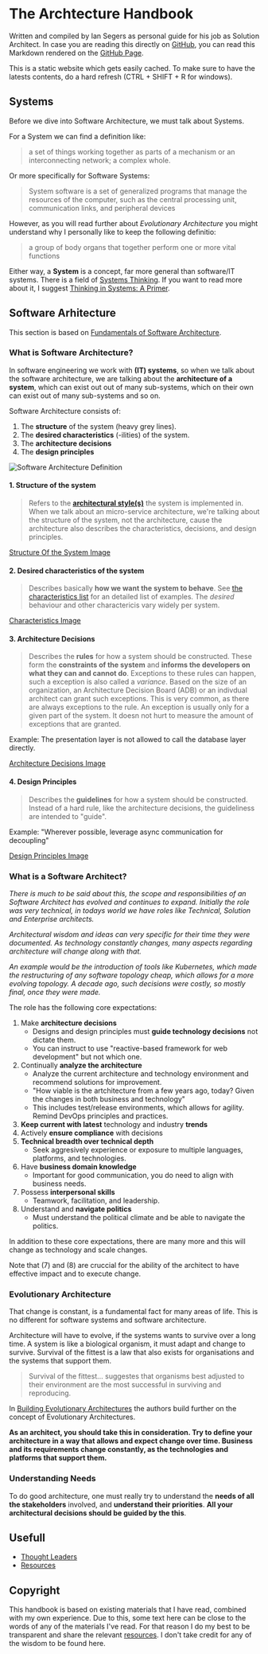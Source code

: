 # The Archtecture Handbook

Written and compiled by Ian Segers as personal guide for his job as Solution Architect.
In case you are reading this directly on [GitHub](https://github.com/SegersIan/architecture-handbook), you can read this Markdown rendered on the [GitHub Page](https://segersian.github.io/architecture-handbook/).

This is a static website which gets easily cached. To make sure to have the latests contents, do a hard refresh (CTRL + SHIFT + R for windows).

## Systems

Before we dive into Software Architecture, we must talk about Systems.

For a System we can find a definition like:

> a set of things working together as parts of a mechanism or an interconnecting network; a complex whole.

Or more specifically for Software Systems:

> System software is a set of generalized programs that manage the resources of the computer, such as the central processing unit, communication links, and peripheral devices

However, as you will read further about *Evolutionary Architecture* you might understand why I personally like to keep the following definitio:

> a group of body organs that together perform one or more vital functions

Either way, a **System** is a concept, far more general than software/IT systems. There is a field of [Systems Thinking](https://en.wikipedia.org/wiki/Systems_thinking). If you want to read more about it, I suggest [Thinking in Systems: A Primer](https://en.wikipedia.org/wiki/Thinking_In_Systems:_A_Primer).

## Software Arhitecture

This section is based on [Fundamentals of Software Architecture](https://fundamentalsofsoftwarearchitecture.com/).

### What is Software Architecture?

In software engineering we work with **(IT) systems**, so when we talk about the software architecture, we are talking about the **architecture of a system**, which can exist out out of many sub-systems, which on their own can exist out of many sub-systems and so on.

Software Architecture consists of:
1. The **structure** of the system (heavy grey lines).
2. The **desired characteristics** (-ilities) of the system.
3. The **architecture decisions**
4. The **design principles**

![Software Architecture Definition](https://fundamentalsofsoftwarearchitecture.com/images/book/fosa_0102.png)

#### 1. Structure of the system

> Refers to the [**architectural style(s)**](architecture-styles.md) the system is implemented in. 
> When we talk about an micro-service architecture, we're talking about the structure of the system, not the architecture, cause the architecture also describes the characteristics, decisions, and design principles.

[Structure Of the System Image](https://fundamentalsofsoftwarearchitecture.com/images/book/fosa_0103.png)

#### 2. Desired characteristics of the system

> Describes basically **how we want the system to behave**. See [the characteristics list](architecture-characteristics.md) for an detailed list of examples. The *desired* behaviour and other charactericis vary widely per system.

[Characteristics Image](https://fundamentalsofsoftwarearchitecture.com/images/book/fosa_0104.png)

#### 3. Architecture Decisions

>Describes the **rules** for how a system should be constructed. These form the **constraints of the system** and **informs the developers on what they can and cannot do**.
>Exceptions to these rules can happen, such a exception is also called a *variance*. Based on the size of an organization, an Architecture Decision Board (ADB) or an indivdual architect can grant such exceptions. This is very common, as there are always exceptions to the rule. An exception is usually only for a given part of the system. It doesn not hurt to measure the amount of exceptions that are granted.

Example: The presentation layer is not allowed to call the database layer directly.

[Architecture Decisions Image](https://fundamentalsofsoftwarearchitecture.com/images/book/fosa_0105.png)

#### 4. Design Principles

>Describes the **guidelines** for how a system should be constructed. Instead of a hard rule, like the architecture decisions, the guideliness are intended to "guide".

Example: "Wherever possible, leverage async communication for decoupling"

[Design Principles Image](https://fundamentalsofsoftwarearchitecture.com/images/book/fosa_0106.png)

### What is a Software Architect?

*There is much to be said about this, the scope and responsibilities of an Software Architect has evolved and continues to expand. Initially the role was very technical, in todays world we have roles like Technical, Solution and Enterprise architects.*

*Architectural wisdom and ideas can very specific for their time they were documented. As technology constantly changes, many aspects regarding architecture will change along with that.*

*An example would be the introduction of tools like Kubernetes, which made the restructuring of any software topology cheap, which allows for a more evolving topology. A decade ago, such decisions were costly, so mostly final, once they were made.*

The role has the following core expectations:
1. Make **architecture decisions**
    * Designs and design principles must **guide technology decisions** not dictate them.
    * You can instruct to use "reactive-based framework for web development" but not which one.
2. Continually **analyze the architecture**
    * Analyze the current architecture and technology environment and recommend solutions for improvement.
    * "How viable is the artchitecture from a few years ago, today? Given the changes in both business and technology"
    * This includes test/release environments, which allows for agility. Remind DevOps principles and practices.
3. **Keep current with latest** technology and industry **trends**
4. Actively **ensure compliance** with decisions
5. **Technical breadth over technical depth**
    * Seek aggresively experience or exposure to multiple languages, platforms, and technologies.
6. Have **business domain knowledge**
    * Important for good communication, you do need to align with business needs.
7. Possess **interpersonal skills**
    * Teamwork, facilitation, and leadership.
8. Understand and **navigate politics**
    * Must understand the political climate and be able to navigate the politics.

In addition to these core expectations, there are many more and this will change as technology and scale changes.

Note that (7) and (8) are cruccial for the ability of the architect to have effective impact and to execute change.

### Evolutionary Architecture

That change is constant, is a fundamental fact for many areas of life. This is no different for software systems and software architecture. 

Architecture will have to evolve, if the systems wants to survive over a long time. A system is like a biological organism, it must adapt and change to survive. Survival of the fittest is a law that also exists for organisations and the systems that support them.

> Survival of the fittest... suggestes that organisms best adjusted to their environment are the most successful in surviving and reproducing.

In [Building Evolutionary Architectures](https://www.oreilly.com/library/view/building-evolutionary-architectures/9781491986356/) the authors build further on the concept of Evolutionary Architectures.

**As an architect, you should take this in consideration. Try to define your architecture in a way that allows and expect change over time. Business and its requirements change constantly, as the technologies and platforms that support them.**

### Understanding Needs

To do good architecture, one must really try to understand the **needs of all the stakeholders** involved, and **understand their priorities**. **All your architectural decisions should be guided by the this**.

## Usefull

* [Thought Leaders](thought-leaders.md)
* [Resources](resources.md)

## Copyright

This handbook is based on existing materials that I have read, combined with my own experience. Due to this, some text here can be close to the words of any of the materials I've read. For that reason I do my best to be transparent and share the relevant [resources](resources.md). I don't take credit for any of the wisdom to be found here.